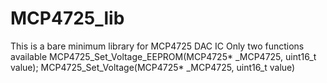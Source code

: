 # MCP4725_lib

This is a bare minimum library for MCP4725 DAC IC
Only two functions available
MCP4725_Set_Voltage_EEPROM(MCP4725* _MCP4725, uint16_t value);
MCP4725_Set_Voltage(MCP4725* _MCP4725, uint16_t value)
